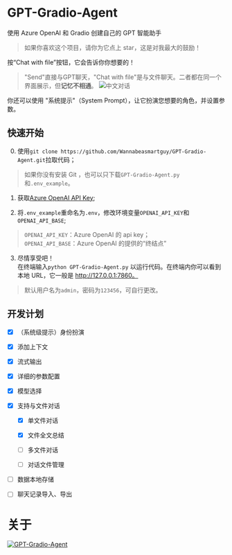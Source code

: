 # GPT-Gradio-Agent
使用 Azure OpenAI 和 Gradio 创建自己的 GPT 智能助手
> 如果你喜欢这个项目，请你为它点上 star，这是对我最大的鼓励！

按“Chat with file”按钮，它会告诉你你想要的！
> "Send"直接与GPT聊天，"Chat with file"是与文件聊天。二者都在同一个界面展示，但**记忆不相通**。
![中文对话](https://github.com/Wannabeasmartguy/GPT-Gradio-Agent/assets/107250451/9a48b9cc-f85a-4213-aa90-22276c6f14fc)

你还可以使用 "系统提示"（System Prompt），让它扮演您想要的角色，并设置参数。

## 快速开始
0. 使用`git clone https://github.com/Wannabeasmartguy/GPT-Gradio-Agent.git`拉取代码；
> 如果你没有安装 Git ，也可以只下载`GPT-Gradio-Agent.py`和`.env_example`。

1. 获取[Azure OpenAI API Key](https://portal.azure.com/#home);

2. 将`.env_example`重命名为`.env`，修改环境变量`OPENAI_API_KEY`和`OPENAI_API_BASE`;  
  > `OPENAI_API_KEY`：Azure OpenAI 的 api key；  
  > `OPENAI_API_BASE`：Azure OpenAI 的提供的“终结点”

3. 尽情享受吧！  
   在终端输入`python GPT-Gradio-Agent.py` 以运行代码。在终端内你可以看到本地 URL，它一般是 http://127.0.0.1:7860。
> 默认用户名为`admin`，密码为`123456`，可自行更改。

## 开发计划

- [x] （系统级提示）身份扮演

- [x] 添加上下文

- [x] 流式输出

- [x] 详细的参数配置

- [x] 模型选择

- [x] 支持与文件对话
  
  - [x] 单文件对话
  
  - [x] 文件全文总结
  
  - [ ] 多文件对话
  
  - [ ] 对话文件管理

- [ ] 数据本地存储

- [ ] 聊天记录导入、导出

# 关于
[![GPT-Gradio-Agent](https://github-readme-stats-wannabeasmartguy.vercel.app/api?username=Wannabeasmartguy&show_icons=true&theme=vue)](https://github.com/Wannabeasmartguy/GPT-Gradio-Agent)    
